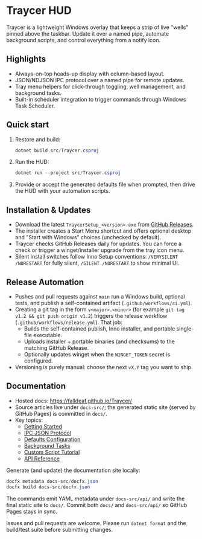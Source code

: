 # Traycer HUD

Traycer is a lightweight Windows overlay that keeps a strip of live "wells" pinned above the taskbar. Update it over a named pipe, automate background scripts, and control everything from a notify icon.

## Highlights

- Always-on-top heads-up display with column-based layout.
- JSON/NDJSON IPC protocol over a named pipe for remote updates.
- Tray menu helpers for click-through toggling, well management, and background tasks.
- Built-in scheduler integration to trigger commands through Windows Task Scheduler.

## Quick start

1. Restore and build:
   ```powershell
   dotnet build src/Traycer.csproj
   ```
2. Run the HUD:
   ```powershell
   dotnet run --project src/Traycer.csproj
   ```
3. Provide or accept the generated defaults file when prompted, then drive the HUD with your automation scripts.

## Installation & Updates

- Download the latest `TraycerSetup_<version>.exe` from [GitHub Releases](https://github.com/falldeaf/Traycer/releases).
- The installer creates a Start Menu shortcut and offers optional desktop and "Start with Windows" choices (unchecked by default).
- Traycer checks GitHub Releases daily for updates. You can force a check or trigger a winget/installer upgrade from the tray icon menu.
- Silent install switches follow Inno Setup conventions: `/VERYSILENT /NORESTART` for fully silent, `/SILENT /NORESTART` to show minimal UI.

## Release Automation

- Pushes and pull requests against `main` run a Windows build, optional tests, and publish a self-contained artifact (`.github/workflows/ci.yml`).
- Creating a git tag in the form `v<major>.<minor>` (for example `git tag v1.2 && git push origin v1.2`) triggers the release workflow (`.github/workflows/release.yml`). That job:
  - Builds the self-contained publish, Inno installer, and portable single-file executable.
  - Uploads installer + portable binaries (and checksums) to the matching GitHub Release.
  - Optionally updates winget when the `WINGET_TOKEN` secret is configured.
- Versioning is purely manual: choose the next `vX.Y` tag you want to ship.

## Documentation

- Hosted docs: <https://falldeaf.github.io/Traycer/>
- Source articles live under `docs-src/`; the generated static site (served by GitHub Pages) is committed in `docs/`.
- Key topics:
  - [Getting Started](https://falldeaf.github.io/Traycer/articles/getting-started.html)
  - [IPC JSON Protocol](https://falldeaf.github.io/Traycer/articles/ipc-protocol.html)
  - [Defaults Configuration](https://falldeaf.github.io/Traycer/articles/defaults.html)
  - [Background Tasks](https://falldeaf.github.io/Traycer/articles/tasks.html)
  - [Custom Script Tutorial](https://falldeaf.github.io/Traycer/articles/custom-scripts.html)
  - [API Reference](https://falldeaf.github.io/Traycer/api/Traycer.html)

Generate (and update) the documentation site locally:

```powershell
docfx metadata docs-src/docfx.json
docfx build docs-src/docfx.json
```

The commands emit YAML metadata under `docs-src/api/` and write the final static site to `docs/`. Commit both `docs/` and `docs-src/api/` so GitHub Pages stays in sync.

Issues and pull requests are welcome. Please run `dotnet format` and the build/test suite before submitting changes.



